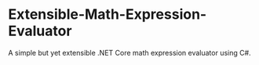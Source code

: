 # Extensible-Math-Expression-Evaluator
A simple but yet extensible .NET Core math expression evaluator using C#.
